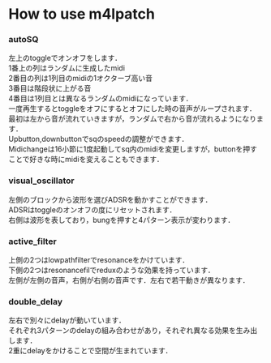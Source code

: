 # How to use m4lpatch

### autoSQ
左上のtoggleでオンオフをします．  
1番上の列はランダムに生成したmidi  
2番目の列は1列目のmidiの1オクターブ高い音  
3番目は階段状に上がる音  
4番目は1列目とは異なるランダムのmidiになっています．  
一度再生するとtoggleをオフにするとオフにした時の音声がループされます．  
最初は左から音が流れていきますが，ランダムで右から音が流れるようになります．  
Upbutton,downbuttonでsqのspeedの調整ができます．  
Midichangeは16小節に1度起動してsq内のmidiを変更しますが，buttonを押すことで好きな時にmidiを変えることもできます．  

### visual_oscillator
左側のブロックから波形を選びADSRを動かすことができます．  
ADSRはtoggleのオンオフの度にリセットされます．  
右側は波形を表しており，bungを押すと4パターン表示が変わります．  

### active_filter
上側の2つはlowpathfilterでresonanceをかけています．  
下側の2つはresonancefilでreduxのような効果を持っています．  
左側が左側の音声，右側が右側の音声です．左右で若干動きが異なります．  

### double_delay
左右で別々にdelayが動いています．  
それぞれ3パターンのdelayの組み合わせがあり，それぞれ異なる効果を生み出します．  
2重にdelayをかけることで空間が生まれています．  

